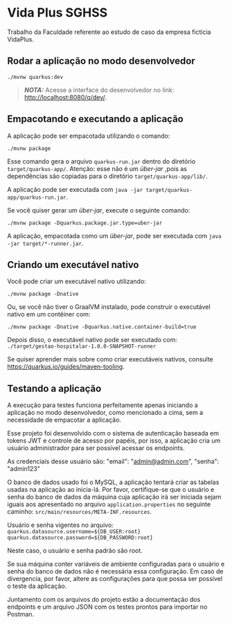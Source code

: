 # Vida Plus SGHSS
Trabalho da Faculdade referente ao estudo de caso da empresa fictícia VidaPlus.

## Rodar a aplicação no modo desenvolvedor

```shell script
./mvnw quarkus:dev
```

> **_NOTA:_**  Acesse a interface do desenvolvedor no link: <http://localhost:8080/q/dev/>.

## Empacotando e executando a aplicação

A aplicação pode ser empacotada utilizando o comando:

```shell script
./mvnw package
```

Esse comando gera o arquivo `quarkus-run.jar` dentro do diretório `target/quarkus-app/`.
Atenção: esse não é um _über-jar_ ,pois as dependências são copiadas para o diretório `target/quarkus-app/lib/`.

A aplicação pode ser executada com `java -jar target/quarkus-app/quarkus-run.jar`.

Se você quiser gerar um _über-jar_, execute o seguinte comando:

```shell script
./mvnw package -Dquarkus.package.jar.type=uber-jar
```

A aplicação, empacotada como um  _über-jar_, pode ser executada com `java -jar target/*-runner.jar`.

## Criando um executável nativo

Você pode criar um executável nativo utilizando:

```shell script
./mvnw package -Dnative
```

Ou, se você não tiver o GraalVM instalado, pode construir o executável nativo em um contêiner com:

```shell script
./mvnw package -Dnative -Dquarkus.native.container-build=true
```

Depois disso, o executável nativo pode ser executado com: `./target/gestao-hospitalar-1.0.0-SNAPSHOT-runner`

Se quiser aprender mais sobre como criar executáveis nativos, consulte <https://quarkus.io/guides/maven-tooling>.

## Testando a aplicação
A execução para testes funciona perfeitamente apenas iniciando a aplicação no modo desenvolvedor, como mencionado a cima,
 sem a necessidade de empacotar a aplicação.

Esse projeto foi desenvolvido com o sistema de autenticação baseada em tokens JWT e controle de acesso por papéis,
por isso, a aplicação cria um usuário administrador para ser possível acessar os endpoints.

As credenciais desse usuário são: "email": "admin@admin.com",
"senha": "admin123"

O banco de dados usado foi o MySQL, a aplicação tentará criar as tabelas usadas na aplicação ao inicia-lá.
Por favor, certifique-se que o usuário e senha do banco de dados da máquina cuja aplicação irá ser iniciada sejam iguais 
aos apresentado no arquivo `application.properties` no seguinte caminho: `src/main/resources/META-INF.resources`.

Usuário e senha vigentes no arquivo:
`quarkus.datasource.username=${DB_USER:root} 
quarkus.datasource.password=${DB_PASSWORD:root}`

Neste caso, o usuário e senha padrão são root.

Se sua máquina conter variáveis de ambiente configuradas para o usuário e senha do banco de dados não é necessária essa configuração. 
Em caso de divergencia, por favor, altere as configurações para que possa ser possível o teste da aplicação.

Juntamento com os arquivos do projeto estão a documentação dos endpoints e um arquivo JSON com os testes prontos para 
importar no Postman.